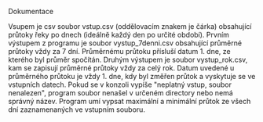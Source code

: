 Dokumentace

Vsupem je csv soubor vstup.csv (oddělovacím znakem je čárka) obsahující průtoky řeky po dnech (ideálně každý den po určité období).
Prvním výstupem z programu je soubor vystup_7denni.csv obsahující průměrné průtoky vždy za 7 dní. Průměrnému průtoku přísluší datum 1. dne, ze kterého byl průměr spočítán. 
Druhým výstupem je soubor vystup_rok.csv, kam se zapisují průměrné průtoky vždy za celý rok. Datum uvedené u průměrného průtoku je vždy 1. dne, kdy byl změřen průtok a vyskytuje se ve vstupních datech.
Pokud se v konzoli vypíše "neplatný vstup, soubor nenalezen", program soubor nenašel v určeném directory nebo nemá správný název.
Program umí vypsat maximální a minimální průtok ze všech dní zaznamenaných ve vstupním souboru.
